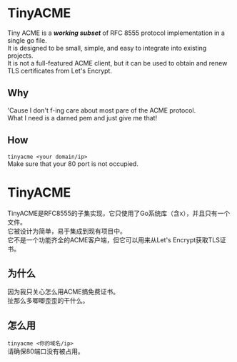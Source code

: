 # TinyACME

Tiny ACME is a ***working subset*** of RFC 8555 protocol implementation in a single go file.  
It is designed to be small, simple, and easy to integrate into existing projects.   
It is not a full-featured ACME client, but it can be used to obtain and renew TLS certificates from Let's Encrypt.

## Why

'Cause I don't f-ing care about most pare of the ACME protocol.  
What I need is a darned pem and just give me that!

## How

`tinyacme <your domain/ip>`  
Make sure that your 80 port is not occupied.

# TinyACME

TinyACME是RFC8555的子集实现，它只使用了Go系统库（含x），并且只有一个文件。  
它被设计为简单，易于集成到现有项目中。  
它不是一个功能齐全的ACME客户端，但它可以用来从Let's Encrypt获取TLS证书。

## 为什么

因为我只关心怎么用ACME搞免费证书。  
扯那么多唧唧歪歪的干什么。

## 怎么用

`tinyacme <你的域名/ip>`  
请确保80端口没有被占用。

